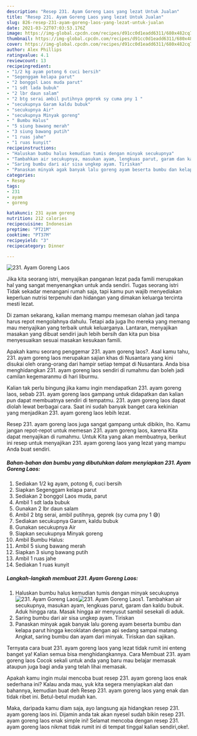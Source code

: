 ```yaml
---
description: "Resep 231. Ayam Goreng Laos yang lezat Untuk Jualan"
title: "Resep 231. Ayam Goreng Laos yang lezat Untuk Jualan"
slug: 826-resep-231-ayam-goreng-laos-yang-lezat-untuk-jualan
date: 2021-03-22T07:03:53.176Z
image: https://img-global.cpcdn.com/recipes/d91cc0d1eadd6311/680x482cq70/231-ayam-goreng-laos-foto-resep-utama.jpg
thumbnail: https://img-global.cpcdn.com/recipes/d91cc0d1eadd6311/680x482cq70/231-ayam-goreng-laos-foto-resep-utama.jpg
cover: https://img-global.cpcdn.com/recipes/d91cc0d1eadd6311/680x482cq70/231-ayam-goreng-laos-foto-resep-utama.jpg
author: Alex Phillips
ratingvalue: 4.1
reviewcount: 13
recipeingredient:
- "1/2 kg ayam potong 6 cuci bersih"
- "Segenggam kelapa parut"
- "2 bonggol Laos muda parut"
- "1 sdt lada bubuk"
- "2 lbr daun salam"
- "2 btg serai ambil putihnya geprek sy cuma pny 1 "
- "secukupnya Garam kaldu bubuk"
- "secukupnya Air"
- "secukupnya Minyak goreng"
- " Bumbu Halus"
- "5 siung bawang merah"
- "3 siung bawang putih"
- "1 ruas jahe"
- "1 ruas kunyit"
recipeinstructions:
- "Haluskan bumbu halus kemudian tumis dengan minyak secukupnya"
- "Tambahkan air secukupnya, masukan ayam, lengkuas parut, garam dan kaldu bubuk. Aduk hingga rata. Masak hingga air menyusut sambil sesekali di aduk."
- "Saring bumbu dari air sisa ungkep ayam. Tiriskan"
- "Panaskan minyak agak banyak lalu goreng ayam beserta bumbu dan kelapa parut hingga kecoklatan dengan api sedang sampai matang. Angkat, saring bumbu dan ayam dari minyak. Tiriskan dan sajikan."
categories:
- Resep
tags:
- 231
- ayam
- goreng

katakunci: 231 ayam goreng 
nutrition: 212 calories
recipecuisine: Indonesian
preptime: "PT21M"
cooktime: "PT37M"
recipeyield: "3"
recipecategory: Dinner

---
```



![231. Ayam Goreng Laos](https://img-global.cpcdn.com/recipes/d91cc0d1eadd6311/680x482cq70/231-ayam-goreng-laos-foto-resep-utama.jpg)

Jika kita seorang istri, menyajikan panganan lezat pada famili merupakan hal yang sangat menyenangkan untuk anda sendiri. Tugas seorang istri Tidak sekadar menangani rumah saja, tapi kamu pun wajib menyediakan keperluan nutrisi terpenuhi dan hidangan yang dimakan keluarga tercinta mesti lezat.

Di zaman  sekarang, kalian memang mampu memesan olahan jadi tanpa harus repot mengolahnya dahulu. Tetapi ada juga lho mereka yang memang mau menyajikan yang terbaik untuk keluarganya. Lantaran, menyajikan masakan yang dibuat sendiri jauh lebih bersih dan kita pun bisa menyesuaikan sesuai masakan kesukaan famili. 



Apakah kamu seorang penggemar 231. ayam goreng laos?. Asal kamu tahu, 231. ayam goreng laos merupakan sajian khas di Nusantara yang kini disukai oleh orang-orang dari hampir setiap tempat di Nusantara. Anda bisa menghidangkan 231. ayam goreng laos sendiri di rumahmu dan boleh jadi camilan kegemaranmu di hari liburmu.

Kalian tak perlu bingung jika kamu ingin mendapatkan 231. ayam goreng laos, sebab 231. ayam goreng laos gampang untuk didapatkan dan kalian pun dapat membuatnya sendiri di tempatmu. 231. ayam goreng laos dapat diolah lewat berbagai cara. Saat ini sudah banyak banget cara kekinian yang menjadikan 231. ayam goreng laos lebih lezat.

Resep 231. ayam goreng laos juga sangat gampang untuk dibikin, lho. Kamu jangan repot-repot untuk memesan 231. ayam goreng laos, karena Kita dapat menyajikan di rumahmu. Untuk Kita yang akan membuatnya, berikut ini resep untuk menyajikan 231. ayam goreng laos yang lezat yang mampu Anda buat sendiri.

<!--inarticleads1-->

##### Bahan-bahan dan bumbu yang dibutuhkan dalam menyiapkan 231. Ayam Goreng Laos:

1. Sediakan 1/2 kg ayam, potong 6, cuci bersih
1. Siapkan Segenggam kelapa parut
1. Sediakan 2 bonggol Laos muda, parut
1. Ambil 1 sdt lada bubuk
1. Gunakan 2 lbr daun salam
1. Ambil 2 btg serai, ambil putihnya, geprek (sy cuma pny 1 😅)
1. Sediakan secukupnya Garam, kaldu bubuk
1. Gunakan secukupnya Air
1. Siapkan secukupnya Minyak goreng
1. Ambil  Bumbu Halus:
1. Ambil 5 siung bawang merah
1. Siapkan 3 siung bawang putih
1. Ambil 1 ruas jahe
1. Sediakan 1 ruas kunyit




<!--inarticleads2-->

##### Langkah-langkah membuat 231. Ayam Goreng Laos:

1. Haluskan bumbu halus kemudian tumis dengan minyak secukupnya
<img src="https://img-global.cpcdn.com/steps/dc8b2cb663124f6c/160x128cq70/231-ayam-goreng-laos-langkah-memasak-1-foto.jpg" alt="231. Ayam Goreng Laos"><img src="https://img-global.cpcdn.com/steps/8cfd3d23d2691e7a/160x128cq70/231-ayam-goreng-laos-langkah-memasak-1-foto.jpg" alt="231. Ayam Goreng Laos">1. Tambahkan air secukupnya, masukan ayam, lengkuas parut, garam dan kaldu bubuk. Aduk hingga rata. Masak hingga air menyusut sambil sesekali di aduk.
1. Saring bumbu dari air sisa ungkep ayam. Tiriskan
1. Panaskan minyak agak banyak lalu goreng ayam beserta bumbu dan kelapa parut hingga kecoklatan dengan api sedang sampai matang. Angkat, saring bumbu dan ayam dari minyak. Tiriskan dan sajikan.




Ternyata cara buat 231. ayam goreng laos yang lezat tidak rumit ini enteng banget ya! Kalian semua bisa menghidangkannya. Cara Membuat 231. ayam goreng laos Cocok sekali untuk anda yang baru mau belajar memasak ataupun juga bagi anda yang telah lihai memasak.

Apakah kamu ingin mulai mencoba buat resep 231. ayam goreng laos enak sederhana ini? Kalau anda mau, yuk kita segera menyiapkan alat dan bahannya, kemudian buat deh Resep 231. ayam goreng laos yang enak dan tidak ribet ini. Betul-betul mudah kan. 

Maka, daripada kamu diam saja, ayo langsung aja hidangkan resep 231. ayam goreng laos ini. Dijamin anda tak akan nyesel sudah bikin resep 231. ayam goreng laos enak simple ini! Selamat mencoba dengan resep 231. ayam goreng laos nikmat tidak rumit ini di tempat tinggal kalian sendiri,oke!.


